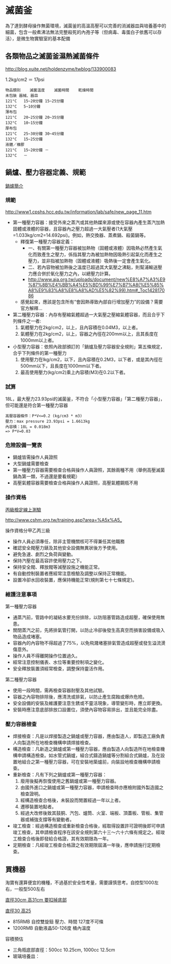 # 滅菌釜

為了達到酵母操作無菌環境，滅菌釜的高溫高壓可以完善的消滅器皿與培養基中的細菌，包含一般煮沸法無法完整殺死的內孢子等（但病毒、毒蛋白子依舊可以存活），是微生物實驗室的基本配備

## 各類物品之滅菌釜濕熱滅菌條件
<http://blog.xuite.net/holdenzyme/twblog/133900083>

1.2kg/cm2 ＝ 17psi

```
物品類別	滅菌溫度	滅菌時間	乾燥時間
未包裝 器械、器皿	
121°C	15~20分鐘	15~25分鐘
132°C	5~10分鐘
薄布包	
121°C	20~25分鐘	20~35分鐘
132°C	10~15分鐘
厚布包	
121°C	25~30分鐘	30~45分鐘
132°C	15~25分鐘
液體／橡膠	
121°C	15~20分鐘	－
132°C	－
```

## 鍋爐、壓力容器定義、規範

[鍋爐簡介](http://tr.ssvs.tn.edu.tw/tr019/%E5%85%B6%E4%BB%96/%E9%8D%8B%E7%88%90.pdf)

### 規範
<http://www1.cpshs.hcc.edu.tw/information/lab/safe/new_page_11.htm>

* 第一種壓力容器：接受外來之蒸汽或其他熱媒來源或使在容器內產生蒸汽加熱固體或液體的容器，且容器內之壓力超過一大氣壓者(1大氣壓=1.033kg/cm2=14.692psi)。例如，熱交換器、蒸煮鍋、殺菌鍋等。
  * 釋復第一種壓力容器定義：
    * 一、有關第一種壓力容器被加熱物（固體或液體）因吸熱必然產生氣化而致產生之壓力，係指其壓力為被加熱物因吸熱引起氣化而產生之壓力，並非指被加熱物（固體或液體）吸熱後一定會產生氣化。
    * 二、若內容物被加熱後之溫度已超過其大氣壓之沸點，則幫浦輸送壓力應合併於氧化壓力之內，以總壓力計算。
    * <http://www.aia.org.tw/uploads/document/new%E8%A7%A3%E9%87%8B%E4%BB%A4%E5%BD%99%E7%B7%A8(%E5%85%A8%E9%83%A8%E8%A8%AD%E5%82%99).htm#_Toc142817086>
  * 感覺起來，應該是包含所有“會因熱導致內部自行增加壓力”的設備？需要官方解釋...
* 第二種壓力容器：內存有壓縮氣體超過一大氣壓之壓縮氣體容器，而且合乎下列條件之一者:
  1. 氣體壓力在2kg/cm2，以上，且內容積在0.04M3，以上者。
  2. 氣體壓力在2kg/cm2，以上，容器之內徑在200mm以上，且其長度在1000mm以上者。
* 小型壓力容器：依照內政部頒訂的「鍋爐及壓力容器安全規則」第五條規定，合乎下列條件的第一種壓力
  1. 使用壓力在lkg/cm2，以下，且內容積在0.2M3，以下者，或是其內徑在500mm以下，且長度在1000mm以下者。
  2. 最高使用壓力(kg/cm2)乘上內容積(M3)在0.2以下者。

### 試算
18L，最大壓力23.93psi的滅菌釜，不符合「小型壓力容器」「第二種壓力容器」，但可能還是符合第一種壓力容器

```
高壓容器條件：P*V<=0.2 (kg/cm3 * m3)
壓力：max pressure 23.93psi = 1.6613kg
內容積：18L = 0.018m3
=> P*V=0.03
```

### 危險設備一覽表
* 鍋爐皆需操作人員證照
* 大型鍋爐需要檢查
* 第一種壓力容器需要檢查合格與操作人員證照，其餘兩種不用（舉例高壓滅菌鍋為第一類，不過還是要看規範）
* 高壓氣體容器需要檢查合格與操作人員證照，高壓氣體鋼瓶不用

### 操作資格
[丙級檢定線上測驗](http://onlinetest.slhs.tp.edu.tw/bestcontent.asp?examid=t09900 )

<http://www.cshm.org.tw/training.asp?area=%A5x%A5_>

操作資格分甲乙丙三級

* 操作人員必須專任，除非主管機關核可不得兼任其他職務
* 確認安全閥壓力錶及其他安全設備無異狀後方予使用。
* 避免急速、劇烈之負荷與變動。
* 保持汽壓在最高容許使用壓力之下。
* 保持安全閥、釋放閥等減壓設施之機能正常。
* 有自動控制裝置者應經常注意檢驗及調整以保持正常機能。
* 設置冷卻水回收裝置，應保持機能正常(規則第七十七條規定)。

### 維護注意事項

第一種壓力容器

* 通蒸汽前，管路中的凝結水要充份排除，以防阻塞管路造成超壓，確保使用無患。
* 關閉蒸汽之前，先將排氣管打開，以防止冷卻後發生高真空而損害設備或吸入物品造成堵塞。
* 容器內的內容物不得超過了75%，以免飛濺堵塞排氣管造成超壓或發生溢流燙傷意外。
* 操作人員不得離開操作位置過久。
* 經常注意控制儀表、水位等重要控制項之變化。
* 安全釋放裝置須經常檢查，調整保持靈活作用。

第二種壓力容器

* 使用一段時間，需再檢查容器耐壓及其他試驗。
* 容器之內容物排除後，應清洗或排氣，以防止產生腐蝕或爆炸危險。
* 安全設備的安裝及維護要注意生銹或不靈活現象，導管變形時，應立即更換。
* 安裝時應注意底部排放口設置位，須使內容物容易排出，並且能完全除盡。

### 壓力容器檢查
* 焊接檢查：凡是以焊接製造之鍋爐或壓力容器，應由製造人，即製造工廠負責人向製造所在地檢查機構申請焊接檢查。
* 構造檢查：凡新造之鍋爐或第一種壓力容器，應由製造人向製造所在地檢查機構申請構造檢查。如水管式鍋爐，組合式鑄造鍋爐等分割組合式鍋爐，及在設置地組合之第一種壓力容器，可在安裝地築爐前，向裝設地檢查機構申請檢查。
* 重新檢查：凡有下列之鍋爐或第一種壓力容器：
  1. 廢用後擬再恢復使用之舊鍋爐或第一種壓力容器。
  2. 由國外進口之鍋爐或第一種壓力容器，申請檢查時亦應檢附國外製造國之檢查證明。
  3. 經構造檢查合格後，未裝設而閒置經過一年以上者。
  4. 遷移裝置地點者。
  5. 經過大改修後致其鼓胴、汽包、爐筒、火室、端板、頂蓋板、管板、集管器或補強支撐等有變動者。
* 竣工檢查：經過構造檢查或重新檢查合格後，經取得設置許可證明後即可申請竣工檢查，其申請檢查程序在該安全規則第六十三～六十六條有規定之。經竣工檢查合格後即發給合格證，其有效期限為一年。
* 定期檢查：凡經竣工檢查合格證之有效期限屆滿一年後，應申請施行定期檢查。


## 買機器

淘寶有還算便宜的機種，不過基於安全性考量，需要謹慎思考。自控型1000左右，一般型500左右

[直徑30cm 高31cm 要扣掉底部](https://item.taobao.com/item.htm?spm=a230r.1.14.21.4e099a0dxbDGqe&id=531058521824&ns=1&abbucket=3#detail)

[直徑30 高25](https://item.taobao.com/item.htm?spm=a230r.1.14.64.4e099a0dxbDGqe&id=538695227734&ns=1&abbucket=3#detail)

* 815RMB 自控雙旋鈕 壓力、時間 127度不可條
* 1200RMB 自動液晶50-126度 桶內溫度

容積預估

* 三角瓶底部直徑：500cc 10.25cm, 1000cc 12.5cm
* 玻璃培養皿：

